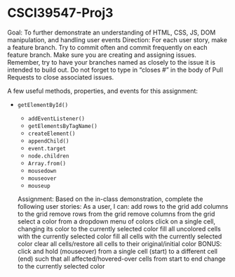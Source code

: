 # CSCI39547-Proj3
  Goal:
  To further demonstrate an understanding of HTML, CSS, JS, DOM manipulation, and handling user events
  Direction:
  For each user story, make a feature branch. Try to commit often and commit frequently on each feature branch. Make sure you are creating and assigning issues. Remember, try to have your branches named as closely to the issue it is intended to build out. Do not forget to type in “closes #” in the body of Pull Requests to close associated issues. 


  A few useful methods, properties, and events for this assignment:
 - `getElementById()`
   - `addEventListener()`
   - `getElementsByTagName()`
   - `createElement()`
   - `appendChild()`
   - `event.target`
   - `node.children`
   - `Array.from()`
   - `mousedown`
   - `mouseover`
   - `mouseup`

   Assignment:
   Based on the in-class demonstration, complete the following user stories:
   As a user, I can:
   add rows to the grid
   add columns to the grid
   remove rows from the grid
   remove columns from the grid
   select a color from a dropdown menu of colors
   click on a single cell, changing its color to the currently selected color
   fill all uncolored cells with the currently selected color
   fill all cells with the currently selected color
   clear all cells/restore all cells to their original/initial color
  BONUS: click and hold (mouseover) from a single cell (start) to a different cell (end) such that all affected/hovered-over cells from start to end change to the currently selected color
#
